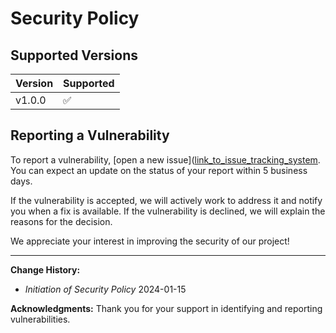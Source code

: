 # Security Policy

## Supported Versions

| Version  | Supported          |
| -------  | ------------------ |
| v1.0.0    | :white_check_mark:|

## Reporting a Vulnerability

To report a vulnerability, [open a new issue]([link_to_issue_tracking_system](https://github.com/PedreirosDeBurnout/tf-clickops-backend/issues/new). You can expect an update on the status of your report within 5 business days.

If the vulnerability is accepted, we will actively work to address it and notify you when a fix is available. If the vulnerability is declined, we will explain the reasons for the decision.

We appreciate your interest in improving the security of our project!

---

**Change History:**
- *Initiation of Security Policy* 2024-01-15

**Acknowledgments:**
Thank you for your support in identifying and reporting vulnerabilities.
